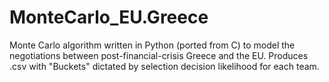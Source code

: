 # MonteCarlo_EU.Greece
Monte Carlo algorithm written in Python (ported from C) to model the negotiations between post-financial-crisis Greece and the EU. Produces .csv with "Buckets" dictated by selection decision likelihood for each team.  
